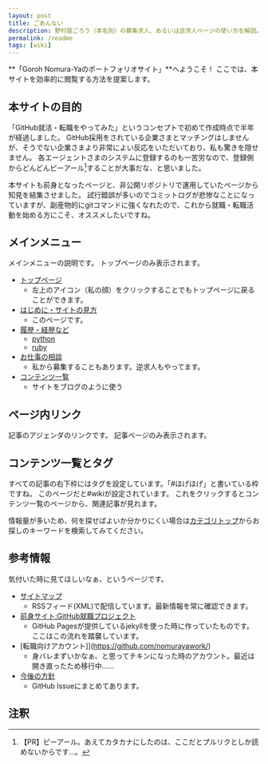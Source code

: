 ```yaml
---
layout: post
title: ごあんない
description: 野村屋ごろう（本名別）の募集求人、あるいは逆求人ページの使い方を解説。GitHub Pagesで公開しているので誰でもコピペで似たようなサイトが作れます。
permalink: /readme
tags: [wiki]
---
```

**「Goroh Nomura-Yaのポートフォリオサイト」**へようこそ！
ここでは、本サイトを効率的に閲覧する方法を提案します。

## 本サイトの目的
「GitHub就活・転職をやってみた」というコンセプトで初めて作成時点で半年が経過しました。
GitHub採用をされている企業さまとマッチングはしませんが、そうでない企業さまより非常によい反応をいただいており、私も驚きを隠せません。
各エージェントさまのシステムに登録するのも一苦労なので、登録側からどんどんピーアール[^1]することが大事だな、と思いました。

本サイトも前身となったページと、非公開リポジトリで運用していたページから知見を結集させました。
試行錯誤が多いのでコミットログが悲惨なことになっていますが、副産物的にgitコマンドに強くなれたので、これから就職・転職活動を始める方にこそ、オススメしたいですね。

## メインメニュー
メインメニューの説明です。
トップページのみ表示されます。

* [トップページ]({{site.baseurl}}/)
  * 左上のアイコン（私の顔）をクリックすることでもトップページに戻ることができます。
* [はじめに・サイトの見方]({{site.baseurl}}/readme)
  * このページです。
* [履歴・経歴など]({{site.baseurl}}/work)
  * [python]({{site.baseurl}}/python)
  * [ruby]({{site.baseurl}}/ruby)
* [お仕事の相談]({{site.baseurl}}/recruit)
  * 私から募集することもあります。逆求人もやってます。
* [コンテンツ一覧]({{site.baseurl}}/tags)
  * サイトをブログのように使う

## ページ内リンク
記事のアジェンダのリンクです。
記事ページのみ表示されます。

## コンテンツ一覧とタグ
すべての記事の右下枠にはタグを設定しています。「#ほげほげ」と書いている枠ですね。
このページだと#wikiが設定されています。
これをクリックするとコンテンツ一覧のページから、関連記事が見れます。

情報量が多いため、何を探せばよいか分かりにくい場合は[カテゴリトップ]({{site.baseurl}}/tags/カテゴリトップ)からお探しのキーワードを検索してみてください。

## 参考情報
気付いた時に見てほしいなぁ、というページです。

* [サイトマップ]({{site.baseurl}}/sitemap.xml)
  * RSSフィード(XML)で配信しています。最新情報を常に確認できます。
* [前身サイト:GitHub就職プロジェクト]({{site.url}})
  * GitHub Pagesが提供しているjekyllを使った時に作っていたものです。ここはこの流れを踏襲しています。
* [転職向けアカウント]](https://github.com/nomurayawork/)
  * 身バレまずいかなぁ、と思ってチキンになった時のアカウント。最近は開き直ったため移行中……
* [今後の方針](https://github.com/shimajima-eiji/resume/issues)
  * GitHub Issueにまとめてあります。

## 注釈
[^1]: 【PR】ピーアール。あえてカタカナにしたのは、ここだとプルリクとしか読めないからです…。
